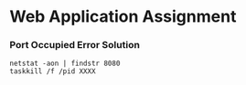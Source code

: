 # Web Application Assignment

### Port Occupied Error Solution
```
netstat -aon | findstr 8080
taskkill /f /pid XXXX
```